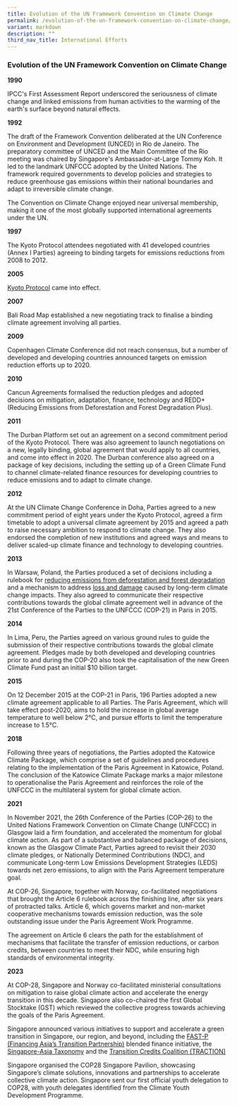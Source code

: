 ```yaml
---
title: Evolution of the UN Framework Convention on Climate Change
permalink: /evolution-of-the-un-framework-convention-on-climate-change/
variant: markdown
description: ""
third_nav_title: International Efforts
---
```

### Evolution of the UN Framework Convention on Climate Change
**1990**

IPCC's First Assessment Report underscored the seriousness of climate
change and linked emissions from human activities to the warming of the
earth's surface beyond natural effects.

**1992**

The draft of the Framework Convention deliberated at the UN Conference
on Environment and Development (UNCED) in Rio de Janeiro. The preparatory
committee of UNCED and the Main Committee of the Rio meeting was chaired
by Singapore's Ambassador-at-Large Tommy Koh. It led to the landmark UNFCCC
adopted by the United Nations. The framework required governments to develop
policies and strategies to reduce greenhouse gas emissions within their
national boundaries and adapt to irreversible climate change.

The Convention on Climate Change enjoyed near universal membership, making
it one of the most globally supported international agreements under the
UN.

**1997**

The Kyoto Protocol attendees negotiated with 41 developed countries (Annex
I Parties) agreeing to binding targets for emissions reductions from 2008
to 2012.

**2005**

[Kyoto Protocol](https://unfccc.int/process-and-meetings/the-kyoto-protocol/what-is-the-kyoto-protocol/kyoto-protocol-targets-for-the-first-commitment-period) came into effect.

**2007**

Bali Road Map established a new negotiating track to finalise a binding
climate agreement involving all parties.

**2009**

Copenhagen Climate Conference did not reach consensus, but a number of
developed and developing countries announced targets on emission reduction
efforts up to 2020.

**2010**

Cancun Agreements formalised the reduction pledges and adopted decisions
on mitigation, adaptation, finance, technology and REDD+ (Reducing Emissions
from Deforestation and Forest Degradation Plus).

**2011**

The Durban Platform set out an agreement on a second commitment period
of the Kyoto Protocol. There was also agreement to launch negotiations
on a new, legally binding, global agreement that would apply to all countries,
and come into effect in 2020. The Durban conference also agreed on a package
of key decisions, including the setting up of a Green Climate Fund to channel
climate-related finance resources for developing countries to reduce emissions
and to adapt to climate change.

**2012**

At the UN Climate Change Conference in Doha, Parties agreed to a new commitment
period of eight years under the Kyoto Protocol, agreed a firm timetable
to adopt a universal climate agreement by 2015 and agreed a path to raise
necessary ambition to respond to climate change. They also endorsed the
completion of new institutions and agreed ways and means to deliver scaled-up
climate finance and technology to developing countries.

**2013**

In Warsaw, Poland, the Parties produced a set of decisions including a
rulebook for [reducing emissions from deforestation and forest degradation](https://redd.unfccc.int/) and
a mechanism to address [loss and damage](https://unfccc.int/topics/adaptation-and-resilience/workstreams/approaches-to-address-loss-and-damage-associated-with-climate-change-impacts-in-developing-countries) caused
by long-term climate change impacts. They also agreed to communicate their
respective contributions towards the global climate agreement well in advance
of the 21st Conference of the Parties to the UNFCCC (COP-21) in Paris in
2015.

**2014**

In Lima, Peru, the Parties agreed on various ground rules to guide the
submission of their respective contributions towards the global climate
agreement. Pledges made by both developed and developing countries prior
to and during the COP-20 also took the capitalisation of the new Green
Climate Fund past an initial $10 billion target.

**2015**

On 12 December 2015 at the COP-21 in Paris, 196 Parties adopted a new
climate agreement applicable to all Parties. The Paris Agreement, which
will take effect post-2020, aims to hold the increase in global average
temperature to well below 2°C, and pursue efforts to limit the temperature
increase to 1.5°C.

**2018**

Following three years of negotiations, the Parties adopted the Katowice
Climate Package, which comprise a set of guidelines and procedures relating
to the implementation of the Paris Agreement in Katowice, Poland. The conclusion
of the Katowice Climate Package marks a major milestone to operationalise
the Paris Agreement and reinforces the role of the UNFCCC in the multilateral
system for global climate action.

**2021**

In November 2021, the 26th Conference of the Parties (COP-26) to the United
Nations Framework Convention on Climate Change (UNFCCC) in Glasgow laid
a firm foundation, and accelerated the momentum for global climate action.
As part of a substantive and balanced package of decisions, known as the
Glasgow Climate Pact, Parties agreed to revisit their 2030 climate pledges,
or Nationally Determined Contributions (NDC), and communicate Long-term
Low Emissions Development Strategies (LEDS) towards net zero emissions,
to align with the Paris Agreement temperature goal.

At COP-26, Singapore, together with Norway, co-facilitated negotiations
that brought the Article 6 rulebook across the finishing line, after six
years of protracted talks. Article 6, which governs market and non-market
cooperative mechanisms towards emission reduction, was the sole outstanding
issue under the Paris Agreement Work Programme.

The agreement on Article 6 clears the path for the establishment of mechanisms
that facilitate the transfer of emission reductions, or carbon credits,
between countries to meet their NDC, while ensuring high standards of environmental
integrity.

**2023**

At COP-28, Singapore and Norway co-facilitated ministerial consultations
on mitigation to raise global climate action and accelerate the energy
transition in this decade. Singapore also co-chaired the first Global Stocktake
(GST) which reviewed the collective progress towards achieving the goals
of the Paris Agreement. 

Singapore announced various initiatives to support and accelerate a green
transition in Singapore, our region, and beyond, including the [FAST-P (Financing Asia’s Transition Partnership)](https://www.mas.gov.sg/news/speeches/2023/getting-transition-finance-right) blended
finance initiative, the [Singapore-Asia Taxonomy](https://www.mas.gov.sg/news/media-releases/2023/mas-launches-worlds-first-multi-sector-transition-taxonomy) and
the [Transition Credits Coalition (TRACTION)](https://www.mas.gov.sg/news/media-releases/2023/mas-launches-traction-and-announces-pilots-to-develop-transition-credits)

Singapore organised the COP28 Singapore Pavilion, showcasing Singapore’s
climate solutions, innovations and partnerships to accelerate collective
climate action.<strong> </strong>Singapore sent our first official youth
delegation to COP28, with youth delegates identified from the Climate Youth
Development Programme.<p></p>